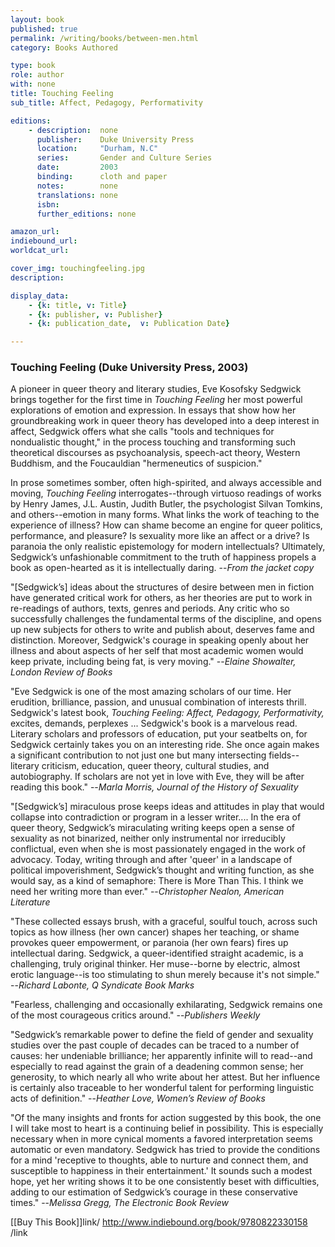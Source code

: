```yaml
---
layout: book
published: true
permalink: /writing/books/between-men.html
category: Books Authored

type: book
role: author
with: none
title: Touching Feeling
sub_title: Affect, Pedagogy, Performativity

editions:
    - description:  none
      publisher:    Duke University Press
      location:     "Durham, N.C"
      series:       Gender and Culture Series
      date:         2003
      binding:      cloth and paper
      notes:        none
      translations: none
      isbn: 
      further_editions: none

amazon_url:
indiebound_url:
worldcat_url:

cover_img: touchingfeeling.jpg
description:

display_data:
    - {k: title, v: Title}
    - {k: publisher, v: Publisher}
    - {k: publication_date,  v: Publication Date}

---
```


### Touching Feeling (Duke University Press, 2003)

A pioneer in queer theory and literary studies, Eve Kosofsky Sedgwick brings together for the first time in <i>Touching Feeling</i> her most powerful explorations of emotion and expression. In essays that show how her groundbreaking work in queer theory has developed into a deep interest in affect, Sedgwick offers what she calls "tools and techniques for nondualistic thought," in the process touching and transforming such theoretical discourses as psychoanalysis, speech-act theory, Western Buddhism, and the Foucauldian "hermeneutics of suspicion."

In prose sometimes somber, often high-spirited, and always accessible and moving, <i>Touching Feeling</i> interrogates--through virtuoso readings of works by Henry James, J.L. Austin, Judith Butler, the psychologist Silvan Tomkins, and others--emotion in many forms. What links the work of teaching to the experience of illness? How can shame become an engine for queer politics, performance, and pleasure? Is sexuality more like an affect or a drive? Is paranoia the only realistic epistemology for modern intellectuals? Ultimately, Sedgwick’s unfashionable commitment to the truth of happiness propels a book as open-hearted as it is intellectually daring. --<i>From the jacket copy</i>

"[Sedgwick’s] ideas about the structures of desire between men in fiction have generated critical work for others, as her theories are put to work in re-readings of authors, texts, genres and periods. Any critic who so successfully challenges the fundamental terms of the discipline, and opens up new subjects for others to write and publish about, deserves fame and distinction. Moreover, Sedgwick's courage in speaking openly about her illness and about aspects of her self that most academic women would keep private, including being fat, is very moving." --<i>Elaine Showalter, London Review of Books</i>

"Eve Sedgwick is one of the most amazing scholars of our time. Her erudition, brilliance, passion, and unusual combination of interests thrill. Sedgwick's latest book, <i>Touching Feeling: Affect, Pedagogy, Performativity,</i> excites, demands, perplexes ... Sedgwick's book is a marvelous read. Literary scholars and professors of education, put your seatbelts on, for Sedgwick certainly takes you on an interesting ride. She once again makes a significant contribution to not just one but many intersecting fields--literary criticism, education, queer theory, cultural studies, and autobiography. If scholars are not yet in love with Eve, they will be after reading this book." --<i>Marla Morris, Journal of the History of Sexuality</i>

"[Sedgwick’s] miraculous prose keeps ideas and attitudes in play that would collapse into contradiction or program in a lesser writer.... In the era of queer theory, Sedgwick’s miraculating writing keeps open a sense of sexuality as not binarized, neither only instrumental nor irreducibly conflictual, even when she is most passionately engaged in the work of advocacy. Today, writing through and after 'queer' in a landscape of political impoverishment, Sedgwick’s thought and writing function, as she would say, as a kind of semaphore: There is More Than This. I think we need her writing more than ever." --<i>Christopher Nealon, American Literature</i>

"These collected essays brush, with a graceful, soulful touch, across such topics as how illness (her own cancer) shapes her teaching, or shame provokes queer empowerment, or paranoia (her own fears) fires up intellectual daring. Sedgwick, a queer-identified straight academic, is a challenging, truly original thinker. Her muse--borne by electric, almost erotic language--is too stimulating to shun merely because it's not simple." --<i>Richard Labonte, Q Syndicate Book Marks</i>

"Fearless, challenging and occasionally exhilarating, Sedgwick remains one of the most courageous critics around." --<i>Publishers Weekly</i>

"Sedgwick’s remarkable power to define the field of gender and sexuality studies over the past couple of decades can be traced to a number of causes: her undeniable brilliance; her apparently infinite will to read--and especially to read against the grain of a deadening common sense; her generosity, to which nearly all who write about her attest. But her influence is certainly also traceable to her wonderful talent for performing linguistic acts of definition." --<i>Heather Love, Women’s Review of Books</i>

"Of the many insights and fronts for action suggested by this book, the one I will take most to heart is a continuing belief in possibility. This is especially necessary when in more cynical moments a favored interpretation seems automatic or even mandatory. Sedgwick has tried to provide the conditions for a mind 'receptive to thoughts, able to nurture and connect them, and susceptible to happiness in their entertainment.' It sounds such a modest hope, yet her writing shows it to be one consistently beset with difficulties, adding to our estimation of Sedgwick’s courage in these conservative times." --<i>Melissa Gregg, The Electronic Book Review</i>

[[Buy This Book]]link/ http://www.indiebound.org/book/9780822330158 /link
